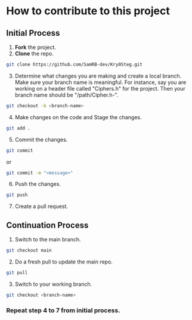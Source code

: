 # How to contribute to this project
## Initial Process
1. **Fork** the project. 
2. **Clone** the repo. 
```bash
git clone https://github.com/SamRB-dev/Kry0Steg.git
```
3. Determine what changes you are making and create a local branch. Make sure your branch name is meaningful. For instance, say you are working on a header file called "Ciphers.h" for the project. Then your branch name should be "/path/Cipher.h-<dev-name>". 
```bash
git checkout -b <branch-name>
```
4. Make changes on the code and Stage the changes. 
```bash
git add .
```
5. Commit the changes. 
```bash
git commit
```
or
```bash
git commit -m "<message>"
```
6. Push the changes. 
```bash
git push
```
7. Create a pull request. 

## Continuation Process
1. Switch to the main branch. 
```bash
git checkout main
```
2. Do a fresh pull to update the main repo. 
```bash
git pull
```
3. Switch to your working branch.
```bash
git checkout <branch-name>
```
### Repeat step 4 to 7 from initial process.